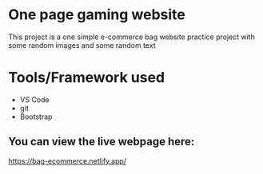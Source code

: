 # One page gaming website

This project is a one simple e-commerce bag website practice project with some random images and some random text


# Tools/Framework used
* VS Code
* git
* Bootstrap


## You can view the live webpage here:

https://bag-ecommerce.netlify.app/
